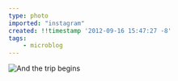 ```yaml
---
type: photo
imported: "instagram"
created: !!timestamp '2012-09-16 15:47:27 -8'
tags:
    - microblog
---
```

![And the trip begins](/media/images/photos/2012/09/c107dbc1b46876d84bab57216860e035.jpg)

